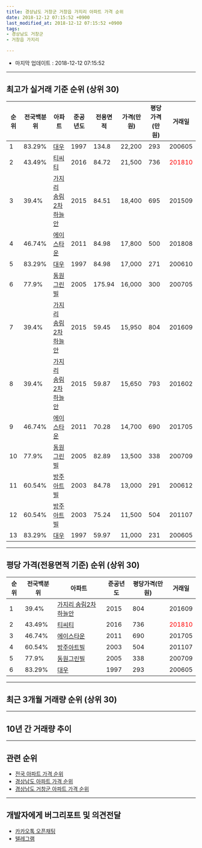 ```yaml
---
title: 경상남도 거창군 거창읍 가지리 아파트 가격 순위
date: 2018-12-12 07:15:52 +0900
last_modified_at: 2018-12-12 07:15:52 +0900
tags:
- 경상남도 거창군
- 거창읍 가지리

---
```


* 마지막 업데이트 : 2018-12-12 07:15:52

---

## 최고가 실거래 기준 순위 (상위 30)


|순위|전국백분위|아파트|준공년도|전용면적|가격(만원)|평당가격(만원)|거래일|
|---|---|---|---|---|---|---|---|
|1|83.29%|[대우](https://search.naver.com/search.naver?query=%EA%B2%BD%EC%83%81%EB%82%A8%EB%8F%84+%EA%B1%B0%EC%B0%BD%EA%B5%B0+%EA%B1%B0%EC%B0%BD%EC%9D%8D+%EA%B0%80%EC%A7%80%EB%A6%AC+%EB%8C%80%EC%9A%B0)|1997|134.8|22,200|293|200605|
|2|43.49%|[티씨티](https://search.naver.com/search.naver?query=%EA%B2%BD%EC%83%81%EB%82%A8%EB%8F%84+%EA%B1%B0%EC%B0%BD%EA%B5%B0+%EA%B1%B0%EC%B0%BD%EC%9D%8D+%EA%B0%80%EC%A7%80%EB%A6%AC+%ED%8B%B0%EC%94%A8%ED%8B%B0)|2016|84.72|21,500|736|<span style="color:red">201810</span>|
|3|39.4%|[가지리 송림2차 하늘안](https://search.naver.com/search.naver?query=%EA%B2%BD%EC%83%81%EB%82%A8%EB%8F%84+%EA%B1%B0%EC%B0%BD%EA%B5%B0+%EA%B1%B0%EC%B0%BD%EC%9D%8D+%EA%B0%80%EC%A7%80%EB%A6%AC+%EA%B0%80%EC%A7%80%EB%A6%AC+%EC%86%A1%EB%A6%BC2%EC%B0%A8+%ED%95%98%EB%8A%98%EC%95%88)|2015|84.51|18,400|695|201509|
|4|46.74%|[에이스타운](https://search.naver.com/search.naver?query=%EA%B2%BD%EC%83%81%EB%82%A8%EB%8F%84+%EA%B1%B0%EC%B0%BD%EA%B5%B0+%EA%B1%B0%EC%B0%BD%EC%9D%8D+%EA%B0%80%EC%A7%80%EB%A6%AC+%EC%97%90%EC%9D%B4%EC%8A%A4%ED%83%80%EC%9A%B4)|2011|84.98|17,800|500|201808|
|5|83.29%|[대우](https://search.naver.com/search.naver?query=%EA%B2%BD%EC%83%81%EB%82%A8%EB%8F%84+%EA%B1%B0%EC%B0%BD%EA%B5%B0+%EA%B1%B0%EC%B0%BD%EC%9D%8D+%EA%B0%80%EC%A7%80%EB%A6%AC+%EB%8C%80%EC%9A%B0)|1997|84.98|17,000|271|200610|
|6|77.9%|[동원그린빌](https://search.naver.com/search.naver?query=%EA%B2%BD%EC%83%81%EB%82%A8%EB%8F%84+%EA%B1%B0%EC%B0%BD%EA%B5%B0+%EA%B1%B0%EC%B0%BD%EC%9D%8D+%EA%B0%80%EC%A7%80%EB%A6%AC+%EB%8F%99%EC%9B%90%EA%B7%B8%EB%A6%B0%EB%B9%8C)|2005|175.94|16,000|300|200705|
|7|39.4%|[가지리 송림2차 하늘안](https://search.naver.com/search.naver?query=%EA%B2%BD%EC%83%81%EB%82%A8%EB%8F%84+%EA%B1%B0%EC%B0%BD%EA%B5%B0+%EA%B1%B0%EC%B0%BD%EC%9D%8D+%EA%B0%80%EC%A7%80%EB%A6%AC+%EA%B0%80%EC%A7%80%EB%A6%AC+%EC%86%A1%EB%A6%BC2%EC%B0%A8+%ED%95%98%EB%8A%98%EC%95%88)|2015|59.45|15,950|804|201609|
|8|39.4%|[가지리 송림2차 하늘안](https://search.naver.com/search.naver?query=%EA%B2%BD%EC%83%81%EB%82%A8%EB%8F%84+%EA%B1%B0%EC%B0%BD%EA%B5%B0+%EA%B1%B0%EC%B0%BD%EC%9D%8D+%EA%B0%80%EC%A7%80%EB%A6%AC+%EA%B0%80%EC%A7%80%EB%A6%AC+%EC%86%A1%EB%A6%BC2%EC%B0%A8+%ED%95%98%EB%8A%98%EC%95%88)|2015|59.87|15,650|793|201602|
|9|46.74%|[에이스타운](https://search.naver.com/search.naver?query=%EA%B2%BD%EC%83%81%EB%82%A8%EB%8F%84+%EA%B1%B0%EC%B0%BD%EA%B5%B0+%EA%B1%B0%EC%B0%BD%EC%9D%8D+%EA%B0%80%EC%A7%80%EB%A6%AC+%EC%97%90%EC%9D%B4%EC%8A%A4%ED%83%80%EC%9A%B4)|2011|70.28|14,700|690|201705|
|10|77.9%|[동원그린빌](https://search.naver.com/search.naver?query=%EA%B2%BD%EC%83%81%EB%82%A8%EB%8F%84+%EA%B1%B0%EC%B0%BD%EA%B5%B0+%EA%B1%B0%EC%B0%BD%EC%9D%8D+%EA%B0%80%EC%A7%80%EB%A6%AC+%EB%8F%99%EC%9B%90%EA%B7%B8%EB%A6%B0%EB%B9%8C)|2005|82.89|13,500|338|200709|
|11|60.54%|[방주아트빌](https://search.naver.com/search.naver?query=%EA%B2%BD%EC%83%81%EB%82%A8%EB%8F%84+%EA%B1%B0%EC%B0%BD%EA%B5%B0+%EA%B1%B0%EC%B0%BD%EC%9D%8D+%EA%B0%80%EC%A7%80%EB%A6%AC+%EB%B0%A9%EC%A3%BC%EC%95%84%ED%8A%B8%EB%B9%8C)|2003|84.78|13,000|291|200612|
|12|60.54%|[방주아트빌](https://search.naver.com/search.naver?query=%EA%B2%BD%EC%83%81%EB%82%A8%EB%8F%84+%EA%B1%B0%EC%B0%BD%EA%B5%B0+%EA%B1%B0%EC%B0%BD%EC%9D%8D+%EA%B0%80%EC%A7%80%EB%A6%AC+%EB%B0%A9%EC%A3%BC%EC%95%84%ED%8A%B8%EB%B9%8C)|2003|75.24|11,500|504|201107|
|13|83.29%|[대우](https://search.naver.com/search.naver?query=%EA%B2%BD%EC%83%81%EB%82%A8%EB%8F%84+%EA%B1%B0%EC%B0%BD%EA%B5%B0+%EA%B1%B0%EC%B0%BD%EC%9D%8D+%EA%B0%80%EC%A7%80%EB%A6%AC+%EB%8C%80%EC%9A%B0)|1997|59.97|11,000|231|200605|


---

## 평당 가격(전용면적 기준) 순위 (상위 30)


|순위|전국백분위|아파트|준공년도|평당가격(만원)|거래일|
|---|---|---|---|---|---|
|1|39.4%|[가지리 송림2차 하늘안](https://search.naver.com/search.naver?query=%EA%B2%BD%EC%83%81%EB%82%A8%EB%8F%84+%EA%B1%B0%EC%B0%BD%EA%B5%B0+%EA%B1%B0%EC%B0%BD%EC%9D%8D+%EA%B0%80%EC%A7%80%EB%A6%AC+%EA%B0%80%EC%A7%80%EB%A6%AC+%EC%86%A1%EB%A6%BC2%EC%B0%A8+%ED%95%98%EB%8A%98%EC%95%88)|2015|804|201609|
|2|43.49%|[티씨티](https://search.naver.com/search.naver?query=%EA%B2%BD%EC%83%81%EB%82%A8%EB%8F%84+%EA%B1%B0%EC%B0%BD%EA%B5%B0+%EA%B1%B0%EC%B0%BD%EC%9D%8D+%EA%B0%80%EC%A7%80%EB%A6%AC+%ED%8B%B0%EC%94%A8%ED%8B%B0)|2016|736|<span style="color:red">201810</span>|
|3|46.74%|[에이스타운](https://search.naver.com/search.naver?query=%EA%B2%BD%EC%83%81%EB%82%A8%EB%8F%84+%EA%B1%B0%EC%B0%BD%EA%B5%B0+%EA%B1%B0%EC%B0%BD%EC%9D%8D+%EA%B0%80%EC%A7%80%EB%A6%AC+%EC%97%90%EC%9D%B4%EC%8A%A4%ED%83%80%EC%9A%B4)|2011|690|201705|
|4|60.54%|[방주아트빌](https://search.naver.com/search.naver?query=%EA%B2%BD%EC%83%81%EB%82%A8%EB%8F%84+%EA%B1%B0%EC%B0%BD%EA%B5%B0+%EA%B1%B0%EC%B0%BD%EC%9D%8D+%EA%B0%80%EC%A7%80%EB%A6%AC+%EB%B0%A9%EC%A3%BC%EC%95%84%ED%8A%B8%EB%B9%8C)|2003|504|201107|
|5|77.9%|[동원그린빌](https://search.naver.com/search.naver?query=%EA%B2%BD%EC%83%81%EB%82%A8%EB%8F%84+%EA%B1%B0%EC%B0%BD%EA%B5%B0+%EA%B1%B0%EC%B0%BD%EC%9D%8D+%EA%B0%80%EC%A7%80%EB%A6%AC+%EB%8F%99%EC%9B%90%EA%B7%B8%EB%A6%B0%EB%B9%8C)|2005|338|200709|
|6|83.29%|[대우](https://search.naver.com/search.naver?query=%EA%B2%BD%EC%83%81%EB%82%A8%EB%8F%84+%EA%B1%B0%EC%B0%BD%EA%B5%B0+%EA%B1%B0%EC%B0%BD%EC%9D%8D+%EA%B0%80%EC%A7%80%EB%A6%AC+%EB%8C%80%EC%9A%B0)|1997|293|200605|


---

## 최근 3개월 거래량 순위 (상위 30)


<div style="width:100%;">
    <canvas id="deal_count_ranking" height="250"></canvas>
</div>


<script>
new Chart(document.getElementById("deal_count_ranking"), {
    type: 'horizontalBar',
    data: {
        labels: ['대우', '동원그린빌', '티씨티'],
        datasets: [{
            label: '실거래 수',
            data: [6, 1, 1],
            borderColor: "rgba(255, 0, 128, 1)",
            backgroundColor: "rgba(255, 0, 128, 0.5)",
            fill: false,
        }]
    },
    options: {
        responsive: true,
        title: {
            display: true,
            text: '최근 3개월 거래량 순위'
        },
        tooltips: {
            mode: 'index',
            intersect: false,
            callbacks: {
                title: function(tooltipItems, data) {
                    return "실거래 수:";
                },
                label: function(tooltipItem, data) {
                    return data.labels[tooltipItem.index] + ": " + tooltipItem.xLabel;
                }
            }
        },
        hover: {
            mode: 'nearest',
            intersect: true
        },
        scales: {
            xAxes: [{
                display: true,
                scaleLabel: {
                    display: true,
                    labelString: '실거래 수'
                },
                ticks: {
                    suggestedMin: 0,
                }
            }],
            yAxes: [{
                display: true,
                ticks: {
                    autoSkip: false,
                    callback: function(value, index, values) {
                        if (value.length > 15)
                            return value.substr(0, 13) + "...";
                        else
                            return value;
                    }
                },
                scaleLabel: {
                    display: false,
                }
            }]
        }
    }
});

</script>


---

## 10년 간 거래량 추이


<div style="width:100%;">
    <canvas id="deal_progress" height="250"></canvas>
</div>

<script>
new Chart(document.getElementById("deal_progress"), {
    type: 'line',
    data: {
        labels: ['200812','200901','200902','200903','200904','200905','200906','200907','200908','200909','200910','200911','200912','201001','201002','201003','201004','201005','201006','201007','201008','201009','201010','201011','201012','201101','201102','201103','201104','201105','201106','201107','201108','201109','201110','201111','201112','201201','201202','201203','201204','201205','201206','201207','201208','201209','201210','201211','201212','201301','201302','201303','201304','201305','201306','201307','201308','201309','201310','201311','201312','201401','201402','201403','201404','201405','201406','201407','201408','201409','201410','201411','201412','201501','201502','201503','201504','201505','201506','201507','201508','201509','201510','201511','201512','201601','201602','201603','201604','201605','201606','201607','201608','201609','201610','201611','201612','201701','201702','201703','201704','201705','201706','201707','201708','201709','201710','201711','201712','201801','201802','201803','201804','201805','201806','201807','201808','201809','201810','201811','201812'],
        datasets: [{
            label: '실거래 수',
            pointRadius: 1,
            data: [0, 2, 4, 4, 3, 2, 6, 2, 4, 2, 1, 1, 2, 2, 0, 0, 2, 3, 1, 1, 0, 0, 1, 3, 0, 2, 1, 2, 2, 2, 3, 3, 4, 2, 6, 0, 3, 3, 3, 5, 3, 2, 2, 2, 0, 1, 1, 2, 1, 3, 1, 0, 1, 1, 0, 2, 1, 1, 3, 2, 6, 0, 4, 1, 4, 2, 2, 0, 3, 1, 3, 3, 4, 4, 1, 5, 8, 3, 0, 8, 8, 6, 3, 3, 2, 6, 2, 7, 6, 15, 8, 9, 3, 5, 3, 4, 7, 9, 4, 9, 4, 9, 4, 4, 4, 1, 4, 5, 2, 6, 7, 2, 2, 1, 3, 2, 6, 1, 7, 1, 0],
            borderColor: "rgba(255, 201, 14, 1)",
            backgroundColor: "rgba(255, 201, 14, 0.5)",
            fill: true,
        }]
    },
    options: {
        responsive: true,
        title: {
            display: true,
            text: '10년간 거래량 추이'
        },
        tooltips: {
            mode: 'index',
            intersect: false,
        },
        hover: {
            mode: 'nearest',
            intersect: true
        },
        scales: {
            xAxes: [{
                display: true,
                scaleLabel: {
                    display: true,
                    labelString: '년/월'
                }
            }],
            yAxes: [{
                display: true,
                ticks: {
                    suggestedMin: 0,
                },
                scaleLabel: {
                    display: true,
                    labelString: '실거래 수'
                }
            }]
        }
    }
});

</script>


---

## 관련 순위

- [전국 아파트 가격 순위](https://inasie.github.io/apt-ranking/전국)
- [경상남도 아파트 가격 순위](https://inasie.github.io/apt-ranking/경상남도)
- [경상남도 거창군 아파트 가격 순위](https://inasie.github.io/apt-ranking/경상남도-거창군)


---

## 개발자에게 버그리포트 및 의견전달

- [카카오톡 오픈채팅](https://open.kakao.com/o/gLJUAP4)
- [텔레그램](https://t.me/inasie)

